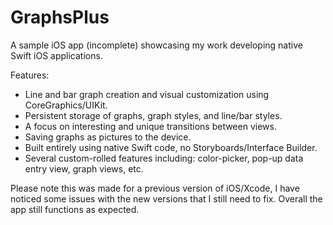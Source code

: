 # GraphsPlus
A sample iOS app (incomplete) showcasing my work developing native Swift iOS applications.

Features:
- Line and bar graph creation and visual customization using CoreGraphics/UIKit.
- Persistent storage of graphs, graph styles, and line/bar styles.
- A focus on interesting and unique transitions between views.
- Saving graphs as pictures to the device.
- Built entirely using native Swift code, no Storyboards/Interface Builder.
- Several custom-rolled features including: color-picker, pop-up data entry view, graph views, etc.

Please note this was made for a previous version of iOS/Xcode, I have noticed some issues with the new versions that I still need to fix. Overall the app still functions as expected.
